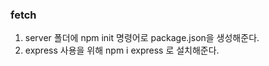### fetch
1. server 폴더에 npm init 명령어로 package.json을 생성해준다.
2. express 사용을 위해 npm i express 로 설치해준다.

